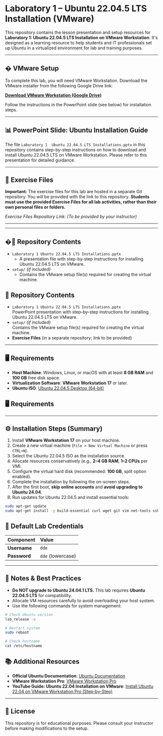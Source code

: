 # Laboratory 1 – Ubuntu 22.04.5 LTS Installation (VMware)

This repository contains the lesson presentation and setup resources for **Laboratory 1: Ubuntu 22.04.5 LTS Installation on VMware Workstation**. 
It's designed as a learning resource to help students and IT professionals set up Ubuntu in a virtualized environment for lab and training purposes.

---

## �️ VMware Setup

To complete this lab, you will need VMware Workstation. Download the VMware installer from the following Google Drive link:

**[Download VMware Workstation (Google Drive)](https://drive.google.com/drive/folders/1OKLd7tOieTVCX2aalNsCzTTNWjPUebsA?usp=sharing)**

Follow the instructions in the PowerPoint slide (see below) for installation steps.

---

## 📊 PowerPoint Slide: Ubuntu Installation Guide

The file `Laboratory 1  Ubuntu 22.04.5 LTS Installations.pptx` in this repository contains step-by-step instructions on how to download and install Ubuntu 22.04.5 LTS on VMware Workstation. Please refer to this presentation for detailed guidance.

---

## 📝 Exercise Files

**Important:** The exercise files for this lab are hosted in a separate Git repository. You will be provided with the link to this repository. **Students must use the provided Exercise Files for all lab activities, rather than their own personal files or folders.**

*Exercise Files Repository Link: (To be provided by your instructor)*

---

---

## �📂 Repository Contents

* `Laboratory 1 Ubuntu 22.04.5 LTS Installations.pptx`
    * A presentation file with step-by-step instructions for installing Ubuntu 22.04.5 LTS on VMware.
* `setup/` *(if included)*
    * Contains the VMware setup file(s) required for creating the virtual machine.

## 📂 Repository Contents

* `Laboratory 1 Ubuntu 22.04.5 LTS Installations.pptx`  
    PowerPoint presentation with step-by-step instructions for installing Ubuntu 22.04.5 LTS on VMware.
* `setup/` *(if included)*  
    Contains the VMware setup file(s) required for creating the virtual machine.
* **Exercise Files** (in a separate repository; link to be provided)

---

## 🖥️ Requirements

* **Host Machine**: Windows, Linux, or macOS with at least **8 GB RAM** and **100 GB** free disk space.
* **Virtualization Software**: **VMware Workstation 17** or later.
* **Ubuntu ISO**: [Ubuntu 22.04.5 Desktop (64-bit)](https://releases.ubuntu.com/releases/22.04.5/ubuntu-22.04.5-desktop-amd64.iso)

## 🖥️ Requirements

---

## ⚙️ Installation Steps (Summary)

1.  Install **VMware Workstation 17** on your host machine.
2.  Create a new virtual machine (`File > New Virtual Machine` or press `CTRL+N`).
3.  Select the Ubuntu 22.04.5 ISO as the installation source.
4.  Allocate resources conservatively (e.g., **2–4 GB RAM**, **1–2 CPUs** per VM).
5.  Configure the virtual hard disk (recommended: **100 GB**, split option enabled).
6.  Complete the installation by following the on-screen steps.
7.  After the first boot, **skip online accounts** and **avoid upgrading to Ubuntu 24.04**.
8.  Run updates for Ubuntu 22.04.5 and install essential tools:

```bash
sudo apt-get update
sudo apt-get install -y build-essential curl wget git vim net-tools ssh rsync nano unzip
```

## 🔑 Default Lab Credentials

| Component | Value |
| :--- | :--- |
| **Username** | `dde` |
| **Password** | `dde` (lowercase) |

---

## 📌 Notes & Best Practices

* **Do NOT upgrade to Ubuntu 24.04.1 LTS.** This lab requires **Ubuntu 22.04.5 LTS** for compatibility.
* Allocate VM resources carefully to avoid overloading your host system.
* Use the following commands for system management:

```bash
# Check Ubuntu version
lsb_release -a

# Restart system
sudo reboot

# Check hostname
cat /etc/hostname
```

## 📚 Additional Resources

* **Official Ubuntu Documentation**: [Ubuntu Documentation](https://help.ubuntu.com/)
* **VMware Workstation Pro**: [VMware Workstation Pro](https://www.vmware.com/products/desktop-hypervisor/workstation-and-fusion)
* **YouTube Guide: Ubuntu 22.04 Installation on VMware**: [Install Ubuntu 22.04 on VMware Workstation Pro (Step-by-Step)](https://www.youtube.com/watch?v=uvn7HQcivh4)

---

## 📜 License

This repository is for educational purposes. Please consult your instructor before making modifications to the setup.